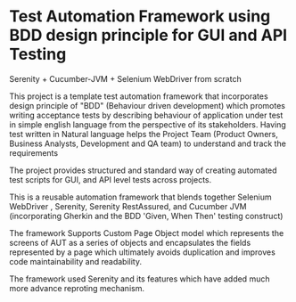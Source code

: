 # Test Automation Framework using BDD design principle for GUI and API Testing

Serenity + Cucumber-JVM + Selenium WebDriver from scratch

This project is a template test automation framework that incorporates design principle of "BDD" (Behaviour driven development) which promotes writing acceptance tests by describing behaviour of application under test in simple english language from the perspective of its stakeholders. Having test written in Natural language helps the Project Team (Product Owners, Business Analysts, Development and QA team) to understand and track the requirements

The project provides structured and standard way of creating automated test scripts for GUI, and API level tests across projects.

This is a reusable automation framework that blends together Selenium WebDriver , Serenity, Serenity RestAssured, and Cucumber JVM (incorporating Gherkin and the BDD 'Given, When Then' testing construct)

The framework Supports Custom Page Object model which represents the screens of AUT as a series of objects and encapsulates the fields represented by a page which ultimately avoids duplication and improves code maintainability and readability.

The framework used Serenity and its features which have added much more advance reproting mechanism.
